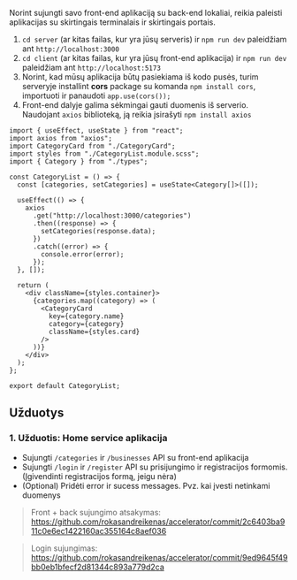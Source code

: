 Norint sujungti savo front-end aplikaciją su back-end lokaliai, reikia paleisti aplikacijas su skirtingais terminalais ir skirtingais portais.

1. `cd server` (ar kitas failas, kur yra jūsų serveris) ir `npm run dev` paleidžiam ant `http://localhost:3000`
2. `cd client` (ar kitas failas, kur yra jūsų front-end aplikacija) ir `npm run dev` paleidžiam ant `http://localhost:5173`
3. Norint, kad mūsų aplikacija būtų pasiekiama iš kodo pusės, turim serveryje installint **cors** package su komanda `npm install cors`, importuoti ir panaudoti `app.use(cors());`
4. Front-end dalyje galima sėkmingai gauti duomenis iš serverio. Naudojant `axios` biblioteką, ją reikia įsirašyti `npm install axios`

```tsx
import { useEffect, useState } from "react";
import axios from "axios";
import CategoryCard from "./CategoryCard";
import styles from "./CategoryList.module.scss";
import { Category } from "./types";

const CategoryList = () => {
  const [categories, setCategories] = useState<Category[]>([]);

  useEffect(() => {
    axios
      .get("http://localhost:3000/categories")
      .then((response) => {
        setCategories(response.data);
      })
      .catch((error) => {
        console.error(error);
      });
  }, []);

  return (
    <div className={styles.container}>
      {categories.map((category) => (
        <CategoryCard
          key={category.name}
          category={category}
          className={styles.card}
        />
      ))}
    </div>
  );
};

export default CategoryList;
```

## Užduotys

### 1. Užduotis: Home service aplikacija

- Sujungti `/categories` ir `/businesses` API su front-end aplikacija
- Sujungti `/login` ir `/register` API su prisijungimo ir registracijos formomis. (Įgivendinti registracijos formą, jeigu nėra)
- (Optional) Pridėti error ir sucess messages. Pvz. kai įvesti netinkami duomenys

> Front + back sujungimo atsakymas: https://github.com/rokasandreikenas/accelerator/commit/2c6403ba911c0e6ec1422160ac355164c8aef036

> Login sujungimas: https://github.com/rokasandreikenas/accelerator/commit/9ed9645f49bb0eb1bfecf2d81344c893a779d2ca
